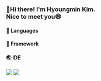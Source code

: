 ### 👋Hi there! I'm Hyoungmin Kim.</br> Nice to meet you😄 

#### 📢 Languages
#### 🔨 Framework
#### 🌏 IDE
<img src="https://img.shields.io/badge/Eclipse%20IDE-2C2255?style=flat-squarec&logo=Eclipse&logoColor=white"> <img src="https://img.shields.io/badge/IntelliJ%20IDEA-0000?style=flat-squarec&logo=Eclipse&logoColor=white">


<!--
**hyoungmins/hyoungmins** is a ✨ _special_ ✨ repository because its `README.md` (this file) appears on your GitHub profile.

Here are some ideas to get you started:

- 🔭 I’m currently working on ...
- 🌱 I’m currently learning ...
- 👯 I’m looking to collaborate on ...
- 🤔 I’m looking for help with ...
- 💬 Ask me about ...
- 📫 How to reach me: ...
- 😄 Pronouns: ...
- ⚡ Fun fact: ...
-->
